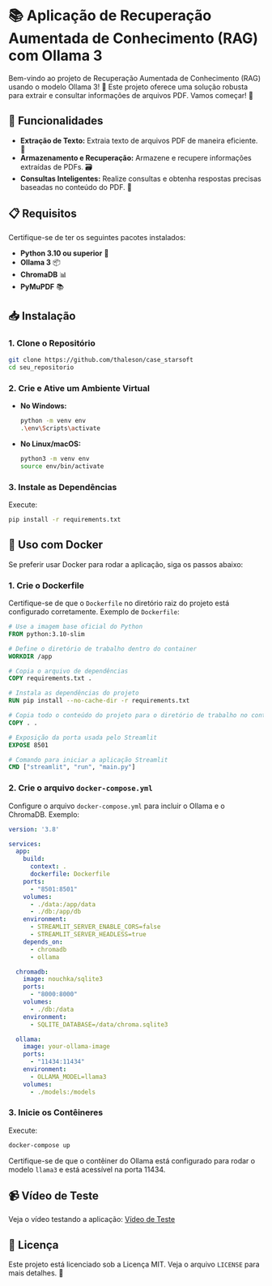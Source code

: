 # 📚 Aplicação de Recuperação Aumentada de Conhecimento (RAG) com Ollama 3

Bem-vindo ao projeto de Recuperação Aumentada de Conhecimento (RAG) usando o modelo Ollama 3! 🎉 Este projeto oferece uma solução robusta para extrair e consultar informações de arquivos PDF. Vamos começar! 🚀

## 🌟 Funcionalidades

- **Extração de Texto:** Extraia texto de arquivos PDF de maneira eficiente. 📄
- **Armazenamento e Recuperação:** Armazene e recupere informações extraídas de PDFs. 🗃️
- **Consultas Inteligentes:** Realize consultas e obtenha respostas precisas baseadas no conteúdo do PDF. 🤖

## 📋 Requisitos

Certifique-se de ter os seguintes pacotes instalados:

- **Python 3.10 ou superior** 🐍
- **Ollama 3** 📦
- **ChromaDB** 📊
- **PyMuPDF** 📚

## 📥 Instalação

### 1. Clone o Repositório

```bash
git clone https://github.com/thaleson/case_starsoft
cd seu_repositorio
```

### 2. Crie e Ative um Ambiente Virtual

- **No Windows:**

  ```bash
  python -m venv env
  .\env\Scripts\activate
  ```

- **No Linux/macOS:**

  ```bash
  python3 -m venv env
  source env/bin/activate
  ```

### 3. Instale as Dependências

Execute:

```bash
pip install -r requirements.txt
```

## 🐳 Uso com Docker

Se preferir usar Docker para rodar a aplicação, siga os passos abaixo:

### 1. Crie o Dockerfile

Certifique-se de que o `Dockerfile` no diretório raiz do projeto está configurado corretamente. Exemplo de `Dockerfile`:

```dockerfile
# Use a imagem base oficial do Python
FROM python:3.10-slim

# Define o diretório de trabalho dentro do container
WORKDIR /app

# Copia o arquivo de dependências
COPY requirements.txt .

# Instala as dependências do projeto
RUN pip install --no-cache-dir -r requirements.txt

# Copia todo o conteúdo do projeto para o diretório de trabalho no container
COPY . .

# Exposição da porta usada pelo Streamlit
EXPOSE 8501

# Comando para iniciar a aplicação Streamlit
CMD ["streamlit", "run", "main.py"]
```

### 2. Crie o arquivo `docker-compose.yml`

Configure o arquivo `docker-compose.yml` para incluir o Ollama e o ChromaDB. Exemplo:

```yaml
version: '3.8'

services:
  app:
    build:
      context: .
      dockerfile: Dockerfile
    ports:
      - "8501:8501"
    volumes:
      - ./data:/app/data
      - ./db:/app/db
    environment:
      - STREAMLIT_SERVER_ENABLE_CORS=false
      - STREAMLIT_SERVER_HEADLESS=true
    depends_on:
      - chromadb
      - ollama

  chromadb:
    image: nouchka/sqlite3
    ports:
      - "8000:8000"
    volumes:
      - ./db:/data
    environment:
      - SQLITE_DATABASE=/data/chroma.sqlite3

  ollama:
    image: your-ollama-image
    ports:
      - "11434:11434"
    environment:
      - OLLAMA_MODEL=llama3
    volumes:
      - ./models:/models
```

### 3. Inicie os Contêineres

Execute:

```bash
docker-compose up
```

Certifique-se de que o contêiner do Ollama está configurado para rodar o modelo `llama3` e está acessível na porta 11434.

## 📹 Vídeo de Teste

Veja o vídeo testando a aplicação: [Vídeo de Teste](https://www.youtube.com/watch?v=Wiu-epVUAQo&t=53s)

## 📜 Licença

Este projeto está licenciado sob a Licença MIT. Veja o arquivo `LICENSE` para mais detalhes. 📜

